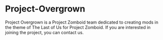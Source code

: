 # Project-Overgrown
 Project Overgrown is a Project Zomboid team dedicated to creating mods in the theme of The Last of Us for Project Zomboid. If you are interested in joining the project, you can contact us.
